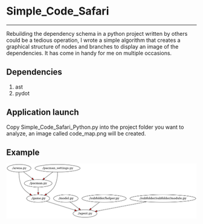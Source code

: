# Simple_Code_Safari
***
Rebuilding the dependency schema in a python project written by others could be a tedious operation, I wrote a simple algorithm that creates a graphical structure of nodes and branches to display an image of the dependencies. It has come in handy for me on multiple occasions.

## Dependencies
1. ast
2. pydot

## Application launch
Copy Simple_Code_Safari_Python.py into the project folder you want to analyze, an image called code_map.png will be created.

## Example

![](code_map.png)


